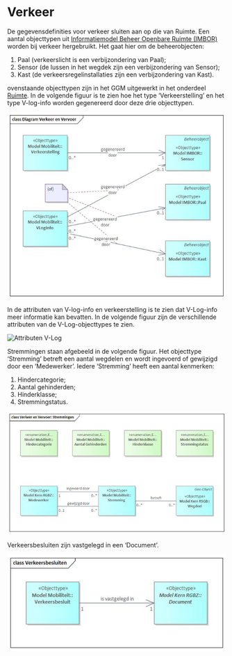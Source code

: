 # Verkeer

De gegevensdefinities voor verkeer sluiten aan op die van Ruimte. Een aantal objecttypen uit [Informatiemodel Beheer Openbare Ruimte (IMBOR)](https://www.crow.nl/thema-s/management-openbare-ruimte/imbor) worden bij verkeer hergebruikt. Het gaat hier om de beheerobjecten:

1. Paal (verkeerslicht is een verbijzondering van Paal);
2. Sensor (de lussen in het wegdek zijn een verbijzondering van Sensor);
3. Kast (de verkeersregelinstallaties zijn een verbijzondering van Kast).

ovenstaande objecttypen zijn in het GGM uitgewerkt in het onderdeel [Ruimte](ruimteAlgemeen.md#beheerobjecten). In de volgende figuur is te zien hoe het type ‘Verkeerstelling’ en het type V-log-info worden gegenereerd door deze drie objecttypen.

![Gegevensmodel Verkeerstellingen][tellingen]

In de attributen van V-log-info en verkeerstelling is te zien dat V-Log-info meer informatie kan bevatten. In de volgende figuur zijn de verschillende attributen van de V-Log-objecttypes te zien.

![Attributen V-Log][vlog]

Stremmingen staan afgebeeld in de volgende figuur. Het objecttype ‘Stremming’ betreft een aantal wegdelen en wordt ingevoerd of gewijzigd door een ‘Medewerker’. Iedere ‘Stremming’ heeft een aantal kenmerken:

1. Hindercategorie;
2. Aantal gehinderden;
3. Hinderklasse;
4. Stremmingstatus.

![Verkeer Stremmingen][stremmingen]

Verkeersbesluiten zijn vastgelegd in een ‘Document’.

![Gegevensmodel Verkeersbesluiten][verkeersbesluit]

[vlog]: image/vlog.png "Attributen V-Log"
[tellingen]: image/EAID_49A15BF5_AB98_4ab9_AE01_D5636641F455.jpg "Gegevensmodel Verkeerstellingen"
[stremmingen]: image/EAID_72A4FC74_EE1B_4bc1_B5BB_540FCE4D04B1.jpg "Verkeer Stremmingen"
[tellingen]: image/EAID_49A15BF5_AB98_4ab9_AE01_D5636641F455.jpg "Gegevensmodel Verkeerstellingen"
[verkeersbesluit]: image/EAID_280799E6_5FC1_4cd0_90E6_F4DB9C7A78A3.jpg "Gegevensmodel Verkeersbesluiten"
